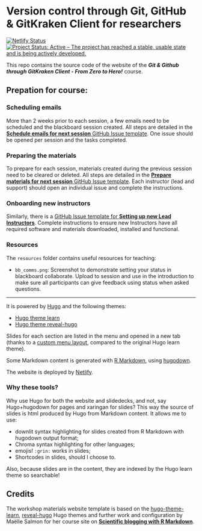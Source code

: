 
# Version control through Git, GitHub & GitKraken Client for researchers

<!-- badges: start -->
[![Netlify Status](https://api.netlify.com/api/v1/badges/a663c5ba-6e5c-4420-b8b2-4228f094463a/deploy-status)](https://app.netlify.com/sites/srse-git-github-zero2hero/deploys)
[![Project Status: Active – The project has reached a stable, usable state and is being actively developed.](https://www.repostatus.org/badges/latest/active.svg)](https://www.repostatus.org/#active)
<!-- badges: end -->

This repo contains the source code of the website of the ***Git & Github through GitKraken Client - From Zero to Hero!*** course.

## Prepation for course:

### Scheduling  emails

More than 2 weeks prior to each session, a few emails need to be scheduled and the blackboard session created. All steps are detailed in the [**Schedule emails for next session** GitHub Issue template](https://github.com/RSE-Sheffield/git-github-zero-to-hero/issues/new?assignees=&labels=session-setup&template=schedule-emails-for-next-session.md&title=Schedule+emails+for+session+on+%5BDATE-OR-SESSION-DESCRIPTION%5D+for+%5BINSTRUCTOR-NAME%5D). One issue should be opened per session and the tasks completed.

### Preparing the materials

To prepare for each session, materials created during the previous session need to be cleared or deleted. All steps are detailed in the [**Prepare materials for next session** GitHub Issue template](https://github.com/RSE-Sheffield/git-github-zero-to-hero/issues/new?assignees=&labels=session-setup&template=prepare-materials-for-next-session.md&title=Prepare+materials+for+session+on+%5BDATE-OR-SESSION-DESCRIPTION%5D+for+%5BINSTRUCTOR-NAME%5D). Each instructor (lead and support) should open an individual issue and complete the instructions.

### Onboarding new instructors

Similarly, there is a [GitHub Issue template for **Setting up new Lead Instructors**](https://github.com/RSE-Sheffield/git-github-zero-to-hero/issues/new?assignees=&labels=onboarding&template=setup-new-lead-instructor.md&title=Setup+New+Lead+instructor+%5BName+of+Instructor%5D). Complete instructions to ensure new Instructors have all required software and materials downloaded, installed and functional.

### Resources

The `resources` folder contains useful resources for teaching:

- `bb_comms.png`: Screenshot to demonstrate setting your status in blackboard collaborate. Upload to session and use in the introduction to make sure all participants can give feedback using status when asked questions.

***


It is powered by [Hugo](https://gohugo.io/) and the following themes:

* [Hugo theme learn](https://github.com/matcornic/hugo-theme-learn)
* [Hugo theme reveal-hugo](https://github.com/dzello/reveal-hugo)

Slides for each section are listed in the menu and opened in a new tab (thanks to a [custom menu layout](/blob/master/layouts/partials/menu.html), compared to the original Hugo learn theme).

Some Markdown content is generated with [R Markdown](https://rmarkdown.rstudio.com/), using [hugodown](https://github.com/r-lib/hugodown/).

The website is deployed by [Netlify](https://www.netlify.com/).

### Why these tools?

Why use Hugo for both the website and slidedecks, and not, say Hugo+hugodown for pages and xaringan for slides?
This way the source of slides is html produced by Hugo from Markdown content.
It allows me to use:

* downlit syntax highlighting for slides created from R Markdown with hugodown output format;
* Chroma syntax highlighting for other languages;
* emojis! `:grin:` works in slides;
* Shortcodes in slides, should I choose to.

Also, because slides are in the content, they are indexed by the Hugo learn theme so searchable!


## Credits

The workshop materials website template is based on the [hugo-theme-learn](https://github.com/matcornic/hugo-theme-learn), [reveal-hugo](https://github.com/dzello/reveal-hugo) Hugo themes and further work and configuration by Maëlle Salmon for her course site on [**Scientific blogging with R Markdown**](https://github.com/maelle/rmd-blogging-course).

